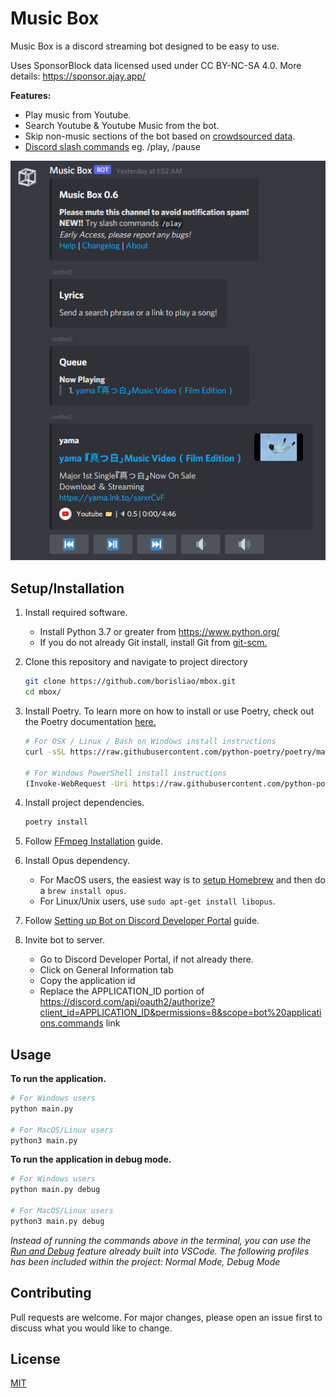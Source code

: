 # Music Box

Music Box is a discord streaming bot designed to be easy to use.

Uses SponsorBlock data licensed used under CC BY-NC-SA 4.0. More details: <https://sponsor.ajay.app/>

**Features:**

- Play music from Youtube.
- Search Youtube & Youtube Music from the bot.
- Skip non-music sections of the bot based on [crowdsourced data](https://sponsor.ajay.app/).
- [Discord slash commands](https://blog.discord.com/slash-commands-are-here-8db0a385d9e6)  eg. /play, /pause

![image](images/example.png)

## Setup/Installation

1. Install required software.  
    - Install Python 3.7 or greater from <https://www.python.org/>
    - If you do not already Git install, install Git from [git-scm.](https://git-scm.com)

2. Clone this repository and navigate to project directory

    ```bash
    git clone https://github.com/borisliao/mbox.git
    cd mbox/
    ```

3. Install Poetry. To learn more on how to install or use Poetry, check out the Poetry documentation [here.](https://python-poetry.org)

    ```bash
    # For OSX / Linux / Bash on Windows install instructions
    curl -sSL https://raw.githubusercontent.com/python-poetry/poetry/master/get-poetry.py | python -

    # For Windows PowerShell install instructions
    (Invoke-WebRequest -Uri https://raw.githubusercontent.com/python-poetry/poetry/master/get-poetry.py -UseBasicParsing).Content | python -
    ```

4. Install project dependencies.

    ```bash
    poetry install
    ```

5. Follow [FFmpeg Installation](https://github.com/borisliao/mbox/wiki/FFmpeg-Installation) guide.

6. Install Opus dependency.
    - For MacOS users, the easiest way is to [setup Homebrew](https://brew.sh/) and then do a `brew install opus`.
    - For Linux/Unix users, use `sudo apt-get install libopus`.

7. Follow [Setting up Bot on Discord Developer Portal](https://github.com/borisliao/mbox/wiki/Setting-up-Bot-on-Discord-Developer-Portal) guide.

8. Invite bot to server.
    - Go to Discord Developer Portal, if not already there.
    - Click on General Information tab
    - Copy the application id
    - Replace the APPLICATION_ID portion of <https://discord.com/api/oauth2/authorize?client_id=APPLICATION_ID&permissions=8&scope=bot%20applications.commands> link

## Usage

**To run the application.**

```bash
# For Windows users
python main.py

# For MacOS/Linux users
python3 main.py
```

**To run the application in debug mode.**

```bash
# For Windows users
python main.py debug

# For MacOS/Linux users
python3 main.py debug
```

*Instead of running the commands above in the terminal, you can use the [Run and Debug](https://code.visualstudio.com/docs/editor/debugging) feature already built into VSCode. The following profiles has been included within the project: Normal Mode, Debug Mode*

## Contributing

Pull requests are welcome. For major changes, please open an issue first to discuss what you would like to change.

## License

[MIT](https://choosealicense.com/licenses/mit/)

